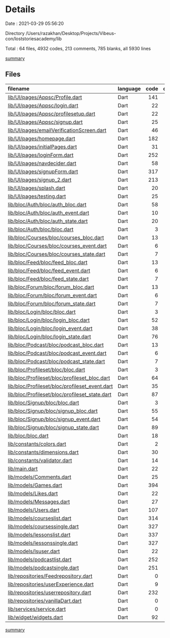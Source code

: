 # Details

Date : 2021-03-29 05:56:20

Directory /Users/razakhan/Desktop/Projects/Vibeus-con/loststoriesacademy/lib

Total : 64 files,  4932 codes, 213 comments, 785 blanks, all 5930 lines

[summary](results.md)

## Files
| filename | language | code | comment | blank | total |
| :--- | :--- | ---: | ---: | ---: | ---: |
| [lib/UI/pages/Appsc/Profile.dart](/lib/UI/pages/Appsc/Profile.dart) | Dart | 141 | 0 | 4 | 145 |
| [lib/UI/pages/Appsc/login.dart](/lib/UI/pages/Appsc/login.dart) | Dart | 22 | 0 | 3 | 25 |
| [lib/UI/pages/Appsc/profilesetup.dart](/lib/UI/pages/Appsc/profilesetup.dart) | Dart | 22 | 0 | 7 | 29 |
| [lib/UI/pages/Appsc/signup.dart](/lib/UI/pages/Appsc/signup.dart) | Dart | 25 | 0 | 4 | 29 |
| [lib/UI/pages/emailVerificationScreen.dart](/lib/UI/pages/emailVerificationScreen.dart) | Dart | 46 | 2 | 5 | 53 |
| [lib/UI/pages/homepage.dart](/lib/UI/pages/homepage.dart) | Dart | 182 | 0 | 16 | 198 |
| [lib/UI/pages/initialPages.dart](/lib/UI/pages/initialPages.dart) | Dart | 31 | 0 | 7 | 38 |
| [lib/UI/pages/loginForm.dart](/lib/UI/pages/loginForm.dart) | Dart | 252 | 15 | 16 | 283 |
| [lib/UI/pages/navdecider.dart](/lib/UI/pages/navdecider.dart) | Dart | 58 | 4 | 8 | 70 |
| [lib/UI/pages/signupForm.dart](/lib/UI/pages/signupForm.dart) | Dart | 317 | 24 | 18 | 359 |
| [lib/UI/pages/signup_2.dart](/lib/UI/pages/signup_2.dart) | Dart | 213 | 1 | 10 | 224 |
| [lib/UI/pages/splash.dart](/lib/UI/pages/splash.dart) | Dart | 20 | 0 | 4 | 24 |
| [lib/UI/pages/testing.dart](/lib/UI/pages/testing.dart) | Dart | 25 | 0 | 7 | 32 |
| [lib/bloc/Auth/bloc/auth_bloc.dart](/lib/bloc/Auth/bloc/auth_bloc.dart) | Dart | 58 | 0 | 9 | 67 |
| [lib/bloc/Auth/bloc/auth_event.dart](/lib/bloc/Auth/bloc/auth_event.dart) | Dart | 10 | 0 | 6 | 16 |
| [lib/bloc/Auth/bloc/auth_state.dart](/lib/bloc/Auth/bloc/auth_state.dart) | Dart | 20 | 0 | 12 | 32 |
| [lib/bloc/Auth/bloc/bloc.dart](/lib/bloc/Auth/bloc/bloc.dart) | Dart | 3 | 0 | 0 | 3 |
| [lib/bloc/Courses/bloc/courses_bloc.dart](/lib/bloc/Courses/bloc/courses_bloc.dart) | Dart | 13 | 1 | 5 | 19 |
| [lib/bloc/Courses/bloc/courses_event.dart](/lib/bloc/Courses/bloc/courses_event.dart) | Dart | 6 | 0 | 3 | 9 |
| [lib/bloc/Courses/bloc/courses_state.dart](/lib/bloc/Courses/bloc/courses_state.dart) | Dart | 7 | 0 | 4 | 11 |
| [lib/bloc/Feed/bloc/feed_bloc.dart](/lib/bloc/Feed/bloc/feed_bloc.dart) | Dart | 13 | 1 | 5 | 19 |
| [lib/bloc/Feed/bloc/feed_event.dart](/lib/bloc/Feed/bloc/feed_event.dart) | Dart | 6 | 0 | 3 | 9 |
| [lib/bloc/Feed/bloc/feed_state.dart](/lib/bloc/Feed/bloc/feed_state.dart) | Dart | 7 | 0 | 4 | 11 |
| [lib/bloc/Forum/bloc/forum_bloc.dart](/lib/bloc/Forum/bloc/forum_bloc.dart) | Dart | 13 | 1 | 5 | 19 |
| [lib/bloc/Forum/bloc/forum_event.dart](/lib/bloc/Forum/bloc/forum_event.dart) | Dart | 6 | 0 | 3 | 9 |
| [lib/bloc/Forum/bloc/forum_state.dart](/lib/bloc/Forum/bloc/forum_state.dart) | Dart | 7 | 0 | 4 | 11 |
| [lib/bloc/Login/bloc/bloc.dart](/lib/bloc/Login/bloc/bloc.dart) | Dart | 3 | 0 | 0 | 3 |
| [lib/bloc/Login/bloc/login_bloc.dart](/lib/bloc/Login/bloc/login_bloc.dart) | Dart | 52 | 16 | 11 | 79 |
| [lib/bloc/Login/bloc/login_event.dart](/lib/bloc/Login/bloc/login_event.dart) | Dart | 38 | 0 | 15 | 53 |
| [lib/bloc/Login/bloc/login_state.dart](/lib/bloc/Login/bloc/login_state.dart) | Dart | 76 | 1 | 8 | 85 |
| [lib/bloc/Podcast/bloc/podcast_bloc.dart](/lib/bloc/Podcast/bloc/podcast_bloc.dart) | Dart | 13 | 1 | 5 | 19 |
| [lib/bloc/Podcast/bloc/podcast_event.dart](/lib/bloc/Podcast/bloc/podcast_event.dart) | Dart | 6 | 0 | 3 | 9 |
| [lib/bloc/Podcast/bloc/podcast_state.dart](/lib/bloc/Podcast/bloc/podcast_state.dart) | Dart | 7 | 0 | 4 | 11 |
| [lib/bloc/Profileset/bloc/bloc.dart](/lib/bloc/Profileset/bloc/bloc.dart) | Dart | 3 | 0 | 0 | 3 |
| [lib/bloc/Profileset/bloc/profileset_bloc.dart](/lib/bloc/Profileset/bloc/profileset_bloc.dart) | Dart | 64 | 0 | 9 | 73 |
| [lib/bloc/Profileset/bloc/profileset_event.dart](/lib/bloc/Profileset/bloc/profileset_event.dart) | Dart | 35 | 0 | 15 | 50 |
| [lib/bloc/Profileset/bloc/profileset_state.dart](/lib/bloc/Profileset/bloc/profileset_state.dart) | Dart | 87 | 0 | 10 | 97 |
| [lib/bloc/Signup/bloc/bloc.dart](/lib/bloc/Signup/bloc/bloc.dart) | Dart | 3 | 0 | 0 | 3 |
| [lib/bloc/Signup/bloc/signup_bloc.dart](/lib/bloc/Signup/bloc/signup_bloc.dart) | Dart | 55 | 0 | 10 | 65 |
| [lib/bloc/Signup/bloc/signup_event.dart](/lib/bloc/Signup/bloc/signup_event.dart) | Dart | 54 | 0 | 19 | 73 |
| [lib/bloc/Signup/bloc/signup_state.dart](/lib/bloc/Signup/bloc/signup_state.dart) | Dart | 89 | 1 | 10 | 100 |
| [lib/bloc/bloc.dart](/lib/bloc/bloc.dart) | Dart | 18 | 1 | 4 | 23 |
| [lib/constants/colors.dart](/lib/constants/colors.dart) | Dart | 2 | 0 | 2 | 4 |
| [lib/constants/dimensions.dart](/lib/constants/dimensions.dart) | Dart | 30 | 0 | 12 | 42 |
| [lib/constants/validator.dart](/lib/constants/validator.dart) | Dart | 14 | 0 | 5 | 19 |
| [lib/main.dart](/lib/main.dart) | Dart | 22 | 0 | 5 | 27 |
| [lib/models/Comments.dart](/lib/models/Comments.dart) | Dart | 25 | 0 | 6 | 31 |
| [lib/models/Games.dart](/lib/models/Games.dart) | Dart | 394 | 3 | 59 | 456 |
| [lib/models/Likes.dart](/lib/models/Likes.dart) | Dart | 22 | 0 | 6 | 28 |
| [lib/models/Messages.dart](/lib/models/Messages.dart) | Dart | 27 | 0 | 8 | 35 |
| [lib/models/Users.dart](/lib/models/Users.dart) | Dart | 107 | 3 | 20 | 130 |
| [lib/models/courseslist.dart](/lib/models/courseslist.dart) | Dart | 314 | 3 | 55 | 372 |
| [lib/models/coursessingle.dart](/lib/models/coursessingle.dart) | Dart | 327 | 3 | 44 | 374 |
| [lib/models/lessonslist.dart](/lib/models/lessonslist.dart) | Dart | 337 | 3 | 63 | 403 |
| [lib/models/lessonssingle.dart](/lib/models/lessonssingle.dart) | Dart | 327 | 3 | 48 | 378 |
| [lib/models/lsuser.dart](/lib/models/lsuser.dart) | Dart | 22 | 0 | 3 | 25 |
| [lib/models/podcastlist.dart](/lib/models/podcastlist.dart) | Dart | 252 | 3 | 53 | 308 |
| [lib/models/podcastsingle.dart](/lib/models/podcastsingle.dart) | Dart | 251 | 3 | 40 | 294 |
| [lib/repositories/Feedrepository.dart](/lib/repositories/Feedrepository.dart) | Dart | 0 | 9 | 4 | 13 |
| [lib/repositories/userExperience.dart](/lib/repositories/userExperience.dart) | Dart | 9 | 1 | 5 | 15 |
| [lib/repositories/userrepository.dart](/lib/repositories/userrepository.dart) | Dart | 232 | 29 | 31 | 292 |
| [lib/repositories/vanillaDart.dart](/lib/repositories/vanillaDart.dart) | Dart | 0 | 57 | 11 | 68 |
| [lib/services/service.dart](/lib/services/service.dart) | Dart | 0 | 13 | 4 | 17 |
| [lib/widget/widgets.dart](/lib/widget/widgets.dart) | Dart | 92 | 11 | 6 | 109 |

[summary](results.md)
